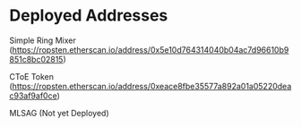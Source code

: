 # Deployed Addresses
Simple Ring Mixer (https://ropsten.etherscan.io/address/0x5e10d764314040b04ac7d96610b9851c8bc02815)

CToE Token (https://ropsten.etherscan.io/address/0xeace8fbe35577a892a01a05220deac93af9af0ce)

MLSAG (Not yet Deployed)
